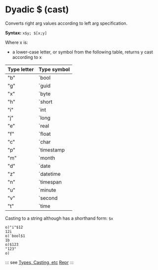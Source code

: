 # Dyadic $ (cast)

Converts right arg values according to left arg specification.

**Syntax:** ```x$y; $[x;y]```

Where x is:
- a lower-case letter, or symbol from the following table, returns y cast according to x

| Type letter | Type symbol |
| --- | --- |
| "b" | `bool |
| "g" | `guid |
| "x" | `byte |
| "h" | `short |
| "i" | `int |
| "j" | `long |
| "e" | `real |
| "f" | `float |
| "c" | `char |
| "p" | `timestamp |
| "m" | `month |
| "d" | `date |
| "z" | `datetime |
| "n" | `timespan |
| "u" | `minute |
| "v" | `second |
| "t" | `time |

Casting to a string although has a shorthand form: ``$x``

```o
o)"i"$12
12i
o)`bool$1
1b
o)$123
"123"
o)
```

::: see
[Types, Casting, etc](/reference/types/types.md)
[Repr](/reference/verbs/casts/repr.md)
:::
